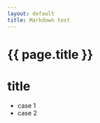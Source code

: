 ```yaml
---
layout: default
title: Markdown test
---
```


<h1>{{ page.title }}</h1>

title
=====

  * case 1
  * case 2
